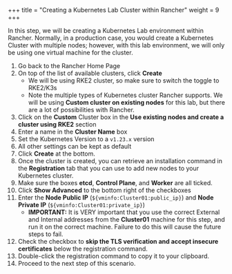 +++
title = "Creating a Kubernetes Lab Cluster within Rancher"
weight = 9
+++

In this step, we will be creating a Kubernetes Lab environment within Rancher. Normally, in a production case, you would create a Kubernetes Cluster with multiple nodes; however, with this lab environment, we will only be using one virtual machine for the cluster.

1. Go back to the Rancher Home Page
2. On top of the list of available clusters, click **Create**
   - We will be using RKE2 cluster, so make sure to switch the toggle to RKE2/K3s
   - Note the multiple types of Kubernetes cluster Rancher supports. We will be using **Custom cluster on existing nodes** for this lab, but there are a lot of possibilities with Rancher.
3. Click on the **Custom** Cluster box in the **Use existing nodes and create a cluster using RKE2** section
4. Enter a name in the **Cluster Name** box
5. Set the Kubernetes Version to a `v1.23.x` version
6. All other settings can be kept as default
7. Click **Create** at the bottom.
8. Once the cluster is created, you can retrieve an installation command in the **Registration** tab that you can use to add new nodes to your Kubernetes cluster.
9. Make sure the boxes **etcd**, **Control Plane**, and **Worker** are all ticked.
10. Click **Show Advanced** to the bottom right of the checkboxes
11. Enter the **Node Public IP** (`${vminfo:Cluster01:public_ip}`) and **Node Private IP** (`${vminfo:Cluster01:private_ip}`)
    - **IMPORTANT:** It is VERY important that you use the correct External and Internal addresses from the **Cluster01** machine for this step, and run it on the correct machine. Failure to do this will cause the future steps to fail.
12. Check the checkbox to **skip the TLS verification and accept insecure certificates** below the registration command.
13. Double-click the registration command to copy it to your clipboard.
14. Proceed to the next step of this scenario.
